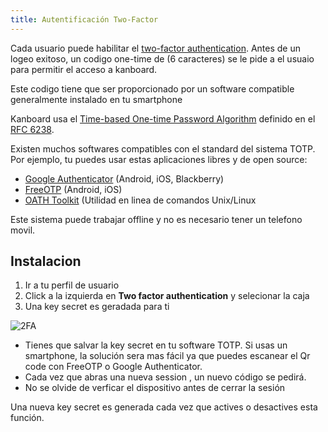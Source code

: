 ```yaml
---
title: Autentificación Two-Factor 
---
```


Cada usuario puede habilitar el [two-factor authentication](http://en.wikipedia.org/wiki/Two_factor_authentication).
Antes de un logeo exitoso, un codigo one-time de (6 caracteres) se le pide a el usuaio para permitir el acceso a kanboard.

Este codigo tiene que ser proporcionado por un software compatible generalmente instalado en tu smartphone

Kanboard usa el [Time-based One-time Password Algorithm](http://en.wikipedia.org/wiki/Time-based_One-time_Password_Algorithm) definido en el [RFC 6238](http://tools.ietf.org/html/rfc6238).

Existen muchos softwares compatibles con el standard del sistema TOTP.
Por ejemplo, tu puedes usar estas aplicaciones libres y de open source:

- [Google Authenticator](https://github.com/google/google-authenticator/) (Android, iOS, Blackberry)
- [FreeOTP](https://freeotp.github.io/) (Android, iOS)
- [OATH Toolkit](http://www.nongnu.org/oath-toolkit/) (Utilidad en linea de comandos Unix/Linux

Este sistema puede trabajar offline y no es necesario tener un  telefono movil.

Instalacion
-----------

1. Ir a tu perfil de usuario
2. Click a la izquierda en **Two factor authentication** y selecionar la caja
3. Una key secret es geradada para ti

![2FA](/images/v1/2fa.png)

- Tienes que salvar la key secret en tu software TOTP. Si usas un smartphone, la solución sera mas fácil ya que puedes escanear el Qr code con FreeOTP o Google Authenticator.
- Cada vez que abras una nueva session , un nuevo código se pedirá.
- No se olvide de verficar el dispositivo antes de cerrar la sesión

Una nueva key secret es generada cada vez que actives o desactives esta función.
